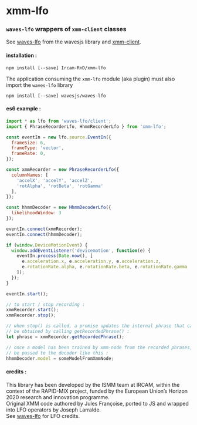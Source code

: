 # xmm-lfo

### `waves-lfo` wrappers of `xmm-client` classes

See [waves-lfo](https://github.com/wavesjs/waves-lfo) from the wavesjs library
and [xmm-client](https://github.com/Ircam-RnD/xmm-client).

#### installation :

`npm install [--save] Ircam-RnD/xmm-lfo`

The application consuming the `xmm-lfo` module (aka plugin) must also import the `waves-lfo` library

`npm install [--save] wavesjs/waves-lfo`

#### es6 example :

```js
import * as lfo from 'waves-lfo/client';
import { PhraseRecorderLfo, HhmmRecorderLfo } from 'xmm-lfo';

const eventIn = new lfo.source.EventIn({
  frameSize: 6,
  frameType: 'vector',
  frameRate: 0,
});

const xmmRecorder = new PhraseRecorderLfo({
  columnNames: [
    'accelX', 'accelY', 'accelZ',
    'rotAlpha', 'rotBeta', 'rotGamma'
  ],
});

const hhmmDecoder = new HhmmDecoderLfo({
  likelihoodWindow: 3
});

eventIn.connect(xmmRecorder);
eventIn.connect(hhmmDecoder);

if (window.DeviceMotionEvent) {
  window.addEventListener('devicemotion', function(e) {
    eventIn.process(Date.now(), [
      e.acceleration.x, e.acceleration.y, e.acceleration.z,
      e.rotationRate.alpha, e.rotationRate.beta, e.rotationRate.gamma
    ]);
  });
}

eventIn.start();

// to start / stop recording :
xmmRecorder.start();
xmmRecorder.stop();

// when stop() is called, a promise updates the internal phrase that can
// be obtained by calling getRecordedPhrase() :
let phrase = xmmRecorder.getRecordedPhrase();

// once a model has been trained by xmm-node from the recorded phrases, it can
// be passed to the decoder like this :
hhmmDecoder.model = someModelFromXmmNode;
```

#### credits :

This library has been developed by the ISMM team at IRCAM, within the context of the RAPID-MIX project, funded by the European Union’s Horizon 2020 research and innovation programme.  
Original XMM code authored by Jules Françoise, ported to JS and wrapped into LFO operators by Joseph Larralde.  
See [waves-lfo](https://github.com/wavejs/waves-lfo) for LFO credits.
